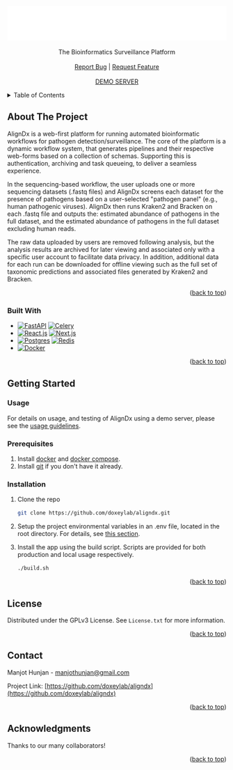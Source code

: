 <a id="readme-top"></a>

<!-- PROJECT LOGO -->
<br />
<div align="center">
  <a href="https://github.com/doxeylab/aligndx">
    <img src="frontend/public/assets/logo.svg" alt="Logo" width="1000" height="80">
  </a>

  <!-- <h3 align="center">AlignDx</h3> -->

  <p align="center">
    The Bioinformatics Surveillance Platform
    <br />
    <br />
    <a href="https://github.com/doxeylab/aligndx/issues">Report Bug</a>
    |
    <a href="https://github.com/doxeylab/aligndx/issues">Request Feature</a>
    <br />
    <br />
    <a href="https://aligndx.uwaterloo.ca/">DEMO SERVER</a>
  </p>
</div>



<!-- TABLE OF CONTENTS -->
<details>
  <summary>Table of Contents</summary>
  <ol>
    <li>
      <a href="#about-the-project">About The Project</a>
      <ul>
        <li><a href="#built-with">Built With</a></li>
      </ul>
    </li>
    <li>
      <a href="#getting-started">Getting Started</a>
      <ul>
        <li><a href="#usage">Usage</a></li>
        <li><a href="#prerequisites">Prerequisites</a></li>
        <li><a href="#installation">Installation</a></li>
      </ul>
    </li>
    <li><a href="#license">License</a></li>
    <li><a href="#contact">Contact</a></li>
    <li><a href="#acknowledgments">Acknowledgments</a></li>
  </ol>
</details>



<!-- ABOUT THE PROJECT -->
## About The Project

AlignDx is a web-first platform for running automated bioinformatic workflows for pathogen detection/surveillance. The core of the platform is a dynamic workflow system, that generates pipelines and their respective web-forms based on a collection of schemas. Supporting this is authentication, archiving and task queueing, to deliver a seamless experience.

In the sequencing-based workflow, the user uploads one or more sequencing datasets (.fastq files) and AlignDx screens each dataset for the presence of pathogens based on a user-selected "pathogen panel" (e.g., human pathogenic viruses). AlignDx then runs Kraken2 and Bracken on each .fastq file and outputs the: estimated abundance of pathogens in the full dataset, and the estimated abundance of pathogens in the full dataset excluding human reads.

The raw data uploaded by users are removed following analysis, but the analysis results are archived for later viewing and associated only with a specific user account to facilitate data privacy. In addition, additional data for each run can be downloaded for offline viewing such as the full set of taxonomic predictions and associated files generated by Kraken2 and Bracken.


<p align="right">(<a href="#readme-top">back to top</a>)</p>



### Built With

* [![FastAPI][FastAPI]][FastAPI-url] [![Celery][Celery]][Celery-url]
* [![React.js][React]][React-url] [![Next.js][Next js]][Next js-url]
* [![Postgres][Postgres]][Postgres-url] [![Redis][Redis]][Next js-url]
* [![Docker][Docker]][Docker-url]


<p align="right">(<a href="#readme-top">back to top</a>)</p>



<!-- GETTING STARTED -->
## Getting Started

### Usage
For details on usage, and testing of AlignDx using a demo server, please see the [usage guidelines](docs/usage.MD).

### Prerequisites

1. Install [docker](https://docs.docker.com/get-docker/) and [docker compose](https://docs.docker.com/compose/). 
3. Install [git](https://git-scm.com/) if you don't have it already.

### Installation

1. Clone the repo
   ```sh
   git clone https://github.com/doxeylab/aligndx.git
   ```
2. Setup the project environmental variables in an .env file, located in the root directory. For details, see [this section](docs/environment.MD).
3. Install the app using the build script. Scripts are provided for both production and local usage respectively.
    
    ```sh
    ./build.sh 
    ```

<p align="right">(<a href="#readme-top">back to top</a>)</p>

<!-- LICENSE -->
## License

Distributed under the GPLv3 License. See `License.txt` for more information.

<p align="right">(<a href="#readme-top">back to top</a>)</p>



<!-- CONTACT -->
## Contact

Manjot Hunjan - manjothunjan@gmail.com

Project Link: [https://github.com/doxeylab/aligndx](https://github.com/doxeylab/aligndx)

<p align="right">(<a href="#readme-top">back to top</a>)</p>



<!-- ACKNOWLEDGMENTS -->
## Acknowledgments

Thanks to our many collaborators!


<p align="right">(<a href="#readme-top">back to top</a>)</p>



<!-- MARKDOWN LINKS & IMAGES -->
<!-- https://www.markdownguide.org/basic-syntax/#reference-style-links -->


[FastAPI]: https://img.shields.io/badge/FastAPI-005571?style=for-the-badge&logo=fastapi
[FastAPI-url]: https://fastapi.tiangolo.com/

[Next JS]: https://img.shields.io/badge/Next-black?style=for-the-badge&logo=next.js&logoColor=white
[Next JS-url]: https://nextjs.org/

[React]: https://img.shields.io/badge/react-%2320232a.svg?style=for-the-badge&logo=react&logoColor=%2361DAFB
[React-url]: https://react.dev/

[Celery]: https://img.shields.io/badge/-Celery-37814A?style=for-the-badge&logo=celery
[Celery-url]: https://docs.celeryq.dev/en/stable/getting-started/introduction.html

[Redis]: https://img.shields.io/badge/Redis-DC382D?style=for-the-badge&logo=redis&logoColor=white
[Redis-url]: https://redis.io/


[Postgres]: https://img.shields.io/badge/Postgresql-4169E1?style=for-the-badge&logo=postgresql&logoColor=white
[Postgres-url]: https://www.postgresql.org/

[Docker]: https://img.shields.io/badge/docker-%230db7ed.svg?style=for-the-badge&logo=docker&logoColor=white
[Docker-url]: https://www.docker.com/
 
 
